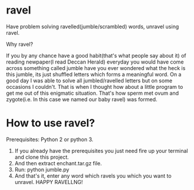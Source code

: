 # ravel
Have problem solving ravelled(jumble/scrambled) words, unravel using ravel.

Why ravel?

  If you by any chance have a good habit(that's what people say about it) of reading newpaper(I read Deccan Herald) everyday you would have come across something called jumble have you ever wondered what the heck is this jumble, its just shuffled letters which forms a meaningful word. On a good day I was able to solve all jumbled/ravelled letters but on some occasions I couldn't. That is when I thought how about a little program to get me out of this enigmatic situation. That's how sperm met ovum and zygote(i.e. In this case we named our baby ravel) was formed.


# How to use ravel?
  
  Prerequisites:
    Python 2 or python 3.
  
  1. If you already have the prerequisites you just need fire up your terminal and clone this project.
  2. And then extract enchant.tar.gz file. 
  3. Run: python jumble.py
  4. And that's it, enter any word which ravels you which you want to unravel. HAPPY RAVELLNG!
  
